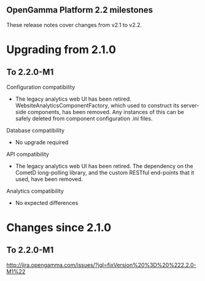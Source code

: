 OpenGamma Platform 2.2 milestones
---------------------------------

These release notes cover changes from v2.1 to v2.2.


Upgrading from 2.1.0
====================

To 2.2.0-M1
-----------

Configuration compatibility
- The legacy analytics web UI has been retired. WebsiteAnalyticsComponentFactory, which used to construct its
  server-side components, has been removed. Any instances of this can be safely deleted from component configuration
  .ini files.

Database compatibility
- No upgrade required

API compatibility
- The legacy analytics web UI has been retired. The dependency on the CometD long-polling library, and the custom
  RESTful end-points that it used, have been removed.

Analytics compatibility
- No expected differences


Changes since 2.1.0
===================

To 2.2.0-M1
-----------
http://jira.opengamma.com/issues/?jql=fixVersion%20%3D%20%222.2.0-M1%22
